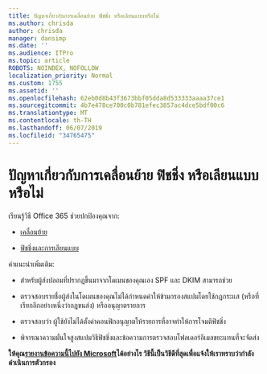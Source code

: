 ```yaml
---
title: ปัญหาเกี่ยวกับการเคลื่อนย้าย ฟิชชิ่ง หรือเลียนแบบหรือไม่
ms.author: chrisda
author: chrisda
manager: dansimp
ms.date: ''
ms.audience: ITPro
ms.topic: article
ROBOTS: NOINDEX, NOFOLLOW
localization_priority: Normal
ms.custom: 1755
ms.assetid: ''
ms.openlocfilehash: 62eb0d8b43f3673bbf05dda8d533333aaaa37ce1
ms.sourcegitcommit: 4b7e478ce700c0b781efec3857ac4dce5bdf00c6
ms.translationtype: MT
ms.contentlocale: th-TH
ms.lasthandoff: 06/07/2019
ms.locfileid: "34765475"
---
```

# <a name="issues-with-spoofing-phishing-or-impersonation"></a>ปัญหาเกี่ยวกับการเคลื่อนย้าย ฟิชชิ่ง หรือเลียนแบบหรือไม่

เรียนรู้วิธี Office 365 ช่วยปกป้องคุณจาก:

- [เคลื่อนย้าย](https://docs.microsoft.com/office365/securitycompliance/anti-spoofing-protection)

- [ฟิชชิ่งและการเลียนแบบ](https://docs.microsoft.com/office365/securitycompliance/atp-anti-phishing)

คำแนะนำเพิ่มเติม:

- สำหรับผู้ส่งปลอมที่ปรากฏขึ้นมาจากโดเมนของคุณเอง SPF และ DKIM สามารถช่วย

- ตรวจสอบรายชื่อผู้ส่งในโดเมนของคุณไม่ได้กำหนดค่าให้ข้ามกรองสแปมโดยใช้กฎกระแส (หรือที่เรียกอีกอย่างหนึ่งว่ากฎขนส่ง) หรืออนุญาตรายการ

- ตรวจสอบว่า ผู้ใช้ยังไม่ได้ตั้งค่าคอนฟิกอนุญาตให้รายการที่อาจทำให้การโจมตีฟิชชิ่ง

- พิจารณาความมั่นใจสูงสแปมวิธีฟิชชิ่งและข้อความการตรวจสอบโฟลเดอร์อีเมลขยะแทนที่จะจัดส่ง

**ให้คุณ[รายงานข้อความนี้ไปยัง Microsoft](https://support.office.com/article/b5caa9f1-cdf3-4443-af8c-ff724ea719d2)ได้อย่างไร วิธีนี้เป็นวิธีดีที่สุดเพื่อแจ้งให้เราทราบว่ากำลังดำเนินการตัวกรอง**
